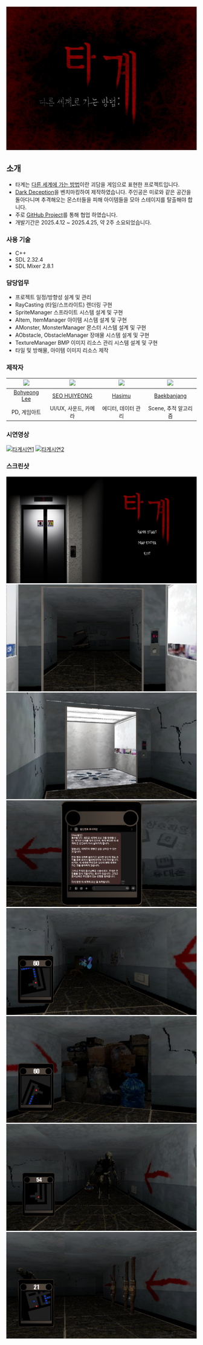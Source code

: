 [<img src="https://github.com/leebo155/RunBetterRun/blob/main/screenshots/main.png">](https://kofeeel.itch.io/transmundus)

## 소개
* 타계는 [다른 세계에 가는 방법](https://namu.wiki/w/%EB%8B%A4%EB%A5%B8%20%EC%84%B8%EA%B3%84%EC%97%90%20%EA%B0%80%EB%8A%94%20%EB%B0%A9%EB%B2%95#toc)이란 괴담을 게임으로 표현한 프로젝트입니다.
* [Dark Deception](https://store.steampowered.com/app/332950/Dark_Deception/)을 벤치마킹하여 제작하였습니다. 주인공은 미로와 같은 공간을 돌아다니며 추격해오는 몬스터들을 피해 아이템들을 모아 스테이지를 탈출해야 합니다.
* 주로 [GitHub Project](https://github.com/orgs/PotenUpRunBetterRun/projects/1/views/2)를 통해 협업 하였습니다.
* 개발기간은 2025.4.12 ~ 2025.4.25, 약 2주 소요되었습니다.
  
### 사용 기술
* C++
* SDL 2.32.4
* SDL Mixer 2.8.1

### 담당업무
* 프로젝트 일정/방향성 설계 및 관리
* RayCasting (타일/스프라이트) 렌더링 구현
* SpriteManager 스프라이트 시스템 설계 및 구현
* AItem, ItemManager 아이템 시스템 설계 및 구현
* AMonster, MonsterManager 몬스터 시스템 설계 및 구현
* AObstacle, ObstacleManager 장애물 시스템 설계 및 구현
* TextureManager BMP 이미지 리소스 관리 시스템 설계 및 구현
* 타일 및 방해물, 아이템 이미지 리소스 제작

### 제작자
|<img src="https://github.com/leebo155.png" width=240>|<img src="https://github.com/shng6815.png" width="240">|<img src="https://github.com/kofeeel.png" width=240>|<img src="https://github.com/Baekbanjang.png" width=240>|
|:--:|:--:|:--:|:--:|
|[Bohyeong Lee](https://github.com/leebo155)|[SEO HUIYEONG](https://github.com/shng6815)|[Hasimu](https://github.com/kofeeel)|[Baekbanjang](https://github.com/Baekbanjang)|
|PD, 게임아트|UI/UX, 사운드, 카메라|에디터, 데이터 관리|Scene, 추적 알고리즘|

### 시연영상
[![타계시연1](http://img.youtube.com/vi/owF7KMpwQAQ/0.jpg)](https://youtu.be/owF7KMpwQAQ?t=0s)  [![타계시연2](http://img.youtube.com/vi/YLMpeg3B13g/0.jpg)](https://youtu.be/YLMpeg3B13g?t=0s)

### 스크린샷
<img src="https://github.com/leebo155/RunBetterRun/blob/main/screenshots/1.jpg">
<img src="https://github.com/leebo155/RunBetterRun/blob/main/screenshots/2.jpg">
<img src="https://github.com/leebo155/RunBetterRun/blob/main/screenshots/3.jpg">
<img src="https://github.com/leebo155/RunBetterRun/blob/main/screenshots/4.jpg">
<img src="https://github.com/leebo155/RunBetterRun/blob/main/screenshots/5.jpg">
<img src="https://github.com/leebo155/RunBetterRun/blob/main/screenshots/6.jpg">
<img src="https://github.com/leebo155/RunBetterRun/blob/main/screenshots/7.jpg">
<img src="https://github.com/leebo155/RunBetterRun/blob/main/screenshots/8.jpg">
